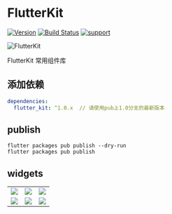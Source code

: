 
# FlutterKit

[![Version](https://img.shields.io/badge/version-1.0.1-blue.svg)](https://pub.dartlang.org/packages/fluro)
[![Build Status](https://travis-ci.org/theyakka/fluro.svg?branch=master)](https://travis-ci.org/theyakka/fluro)
[![support](https://img.shields.io/badge/platform-flutter%7Cdart%20vm-ff69b4.svg?style=flat-square)](https://github.com/flutterchina/dio)

![FlutterKit](https://github.com/bineanzhou/flutter_kit/blob/master/image/logo.png)

FlutterKit 常用组件库

## 添加依赖

```yaml
dependencies:
  flutter_kit: ^1.0.x  // 请使用pub上1.0分支的最新版本
```

## publish
```
flutter packages pub publish --dry-run
flutter packages pub publish
```

## widgets

 
<table>
    <tr>
        <td >
        <center>
        <img src="https://github.com/bineanzhou/flutter_kit/blob/master/image/screen/screen_container_page.jpg" >
        </center>
        </td>
        <td >
        <center>
        <img src="https://github.com/bineanzhou/flutter_kit/blob/master/image/screen/screen_row_page.jpg">
        </center>
        </td>
        <td >
        <center>
        <img src="https://github.com/bineanzhou/flutter_kit/blob/master/image/screen/screen_column_page.jpg">
        </center>
        </td>
    </tr>
    <tr>
        <td >
        <center>
        <img src="https://github.com/bineanzhou/flutter_kit/blob/master/image/screen/screen_image_page.jpg" >
        </center>
        </td>
        <td >
        <center>
        <img src="https://github.com/bineanzhou/flutter_kit/blob/master/image/screen/screen_text_page.jpg">
        </center>
        </td>
        <td >
        <center>
        <img src="https://github.com/bineanzhou/flutter_kit/blob/master/image/screen/screen_icon_page.jpg">
        </center>
        </td>
    </tr>
</table>
